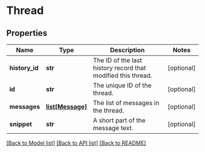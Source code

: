 # Thread

## Properties
Name | Type | Description | Notes
------------ | ------------- | ------------- | -------------
**history_id** | **str** | The ID of the last history record that modified this thread. | [optional] 
**id** | **str** | The unique ID of the thread. | [optional] 
**messages** | [**list[Message]**](Message.md) | The list of messages in the thread. | [optional] 
**snippet** | **str** | A short part of the message text. | [optional] 

[[Back to Model list]](../README.md#documentation-for-models) [[Back to API list]](../README.md#documentation-for-api-endpoints) [[Back to README]](../README.md)

